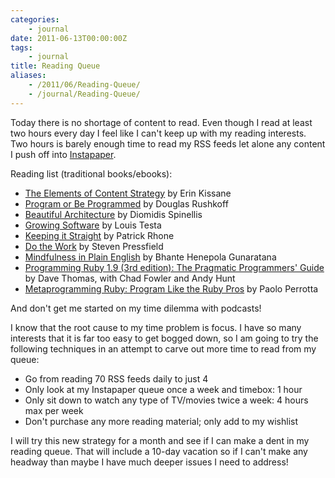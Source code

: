 ```yaml
---
categories:
    - journal
date: 2011-06-13T00:00:00Z
tags:
    - journal
title: Reading Queue
aliases: 
    - /2011/06/Reading-Queue/
    - /journal/Reading-Queue/
---
```


Today there is no shortage of content to read. Even though I read at least two hours every day I feel like I can't keep up with my reading interests. Two hours is barely enough time to read my RSS feeds let alone any content I push off into [Instapaper][].

Reading list (traditional books/ebooks):

* [The Elements of Content Strategy][kissane] by Erin Kissane
* [Program or Be Programmed][rushkoff] by Douglas Rushkoff
* [Beautiful Architecture][spinellis] by Diomidis Spinellis
* [Growing Software][testa] by Louis Testa
* [Keeping it Straight][rhone] by Patrick Rhone
* [Do the Work][pressfield] by Steven Pressfield
* [Mindfulness in Plain English][mindful] by Bhante Henepola Gunaratana
* [Programming Ruby 1.9 (3rd edition): The Pragmatic Programmers' Guide][ruby] by Dave Thomas, with Chad Fowler and Andy Hunt
* [Metaprogramming Ruby: Program Like the Ruby Pros][meta] by Paolo Perrotta

And don't get me started on my time dilemma with podcasts!

I know that the root cause to my time problem is focus. I have so many interests that it is far too easy to get bogged down, so I am going to try the following techniques in an attempt to carve out more time to read from my queue:

* Go from reading 70 RSS feeds daily to just 4
* Only look at my Instapaper queue once a week and timebox: 1 hour
* Only sit down to watch any type of TV/movies twice a week: 4 hours max per week
* Don't purchase any more reading material; only add to my wishlist

I will try this new strategy for a month and see if I can make a dent in my reading queue. That will include a 10-day vacation so if I can't make any headway than maybe I have much deeper issues I need to address!

[instapaper]: http://www.instapaper.com/ "Instapaper - A simple tool to save web pages for reading later"
[kissane]: http://www.abookapart.com/products/the-elements-of-content-strategy "The Elements of Content Strategy by Erin Kissane"
[rushkoff]: http://amzn.to/jLDBXS "Program or Be Programmed by Douglas Rushoff"
[spinellis]: http://amzn.to/jIFk5Z "Beautiful Architecture by Diomidis Spinellis"
[testa]: http://amzn.to/iwDTXW "Growing Software by Louis Testa"
[rhone]: http://amzn.to/lUYSSa "Keeping It Straight by Patrick Rhone"
[pressfield]: http://amzn.to/msTjuc "Do the Work by Steven Pressfield"
[mindful]: http://amzn.to/lDvcgg "Mindfulness in Plain English by Bhante Henepola Gunaratana"
[ruby]: http://pragprog.com/titles/ruby3/programming-ruby-1-9 "Programming Ruby 1.9 by Dave Thomas, with Chad Fowler and Andy Hunt"
[meta]: http://pragprog.com/titles/ppmetr/metaprogramming-ruby "Metaprogramming Ruby by Paolo Perrotta"

